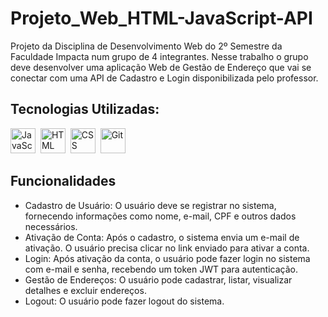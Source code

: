 # Projeto_Web_HTML-JavaScript-API

Projeto da Disciplina de Desenvolvimento Web do 2º Semestre da Faculdade Impacta num grupo de 4 integrantes.
Nesse trabalho o grupo deve desenvolver uma aplicação Web de Gestão de Endereço que vai se conectar com uma API de Cadastro e Login disponibilizada pelo professor.

## Tecnologias Utilizadas:
<div style="display: inline-block">
  <img alt="JavaScript" title="JavaScript" width = "40px" src="https://cdn.jsdelivr.net/gh/devicons/devicon@latest/icons/javascript/javascript-original.svg"/>&nbsp;
  <img alt="HTML" title="HTML" width="40px" src="https://cdn.jsdelivr.net/gh/devicons/devicon@latest/icons/html5/html5-original.svg"/>&nbsp;
  <img alt="CSS" title="CSS" width="40px" src="https://cdn.jsdelivr.net/gh/devicons/devicon@latest/icons/css3/css3-original.svg"/>&nbsp;
  <img alt="Git" title="Git" width="40px" src="https://cdn.jsdelivr.net/gh/devicons/devicon@latest/icons/git/git-original.svg"/>&nbsp;
</div>

## Funcionalidades
- Cadastro de Usuário: O usuário deve se registrar no sistema, fornecendo informações como nome, e-mail, CPF e outros dados necessários.
- Ativação de Conta: Após o cadastro, o sistema envia um e-mail de ativação. O usuário precisa clicar no link enviado para ativar a conta.
- Login: Após ativação da conta, o usuário pode fazer login no sistema com e-mail e senha, recebendo um token JWT para autenticação.
- Gestão de Endereços: O usuário pode cadastrar, listar, visualizar detalhes e excluir endereços.
- Logout: O usuário pode fazer logout do sistema.
